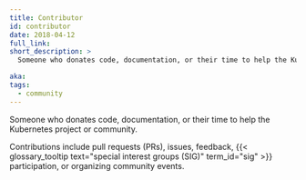 ```yaml
---
title: Contributor
id: contributor
date: 2018-04-12
full_link:
short_description: >
  Someone who donates code, documentation, or their time to help the Kubernetes project or community.

aka:
tags:
  - community
---
```


Someone who donates code, documentation, or their time to help the Kubernetes project or community.

<!--more-->

Contributions include pull requests (PRs), issues, feedback, {{< glossary_tooltip text="special interest groups (SIG)" term_id="sig" >}} participation, or organizing community events.
